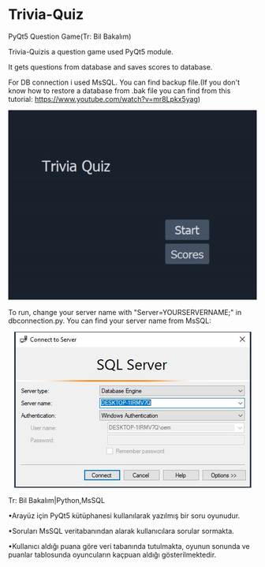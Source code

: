 # Trivia-Quiz
PyQt5 Question Game(Tr: Bil Bakalım)

Trivia-Quizis a question game used PyQt5 module.

It gets questions from database and saves scores to database.

For DB connection i used MsSQL. You can find backup file.(If you don't know how to restore a database from .bak file you can find from this tutorial: https://www.youtube.com/watch?v=mr8Lpkx5yag)

![](https://github.com/abdullahkavakli/Trivia-Quiz/blob/main/img/trivia-gif.gif)

To run, change your server name with "Server=YOURSERVERNAME;" in dbconnection.py. You can find your server name from MsSQL:


<p align="center">
  <img src="https://github.com/abdullahkavakli/Trivia-Quiz/blob/main/img/db-connection.JPG" alt="animated" />
</p>


Tr:
Bil Bakalım|Python,MsSQL

•Arayüz için PyQt5 kütüphanesi kullanılarak yazılmış bir soru oyunudur.

•Soruları MsSQL veritabanından alarak kullanıcılara sorular sormakta.

•Kullanıcı aldığı puana göre veri tabanında tutulmakta, oyunun sonunda ve puanlar tablosunda oyuncuların kaçpuan aldığı gösterilmektedir.
